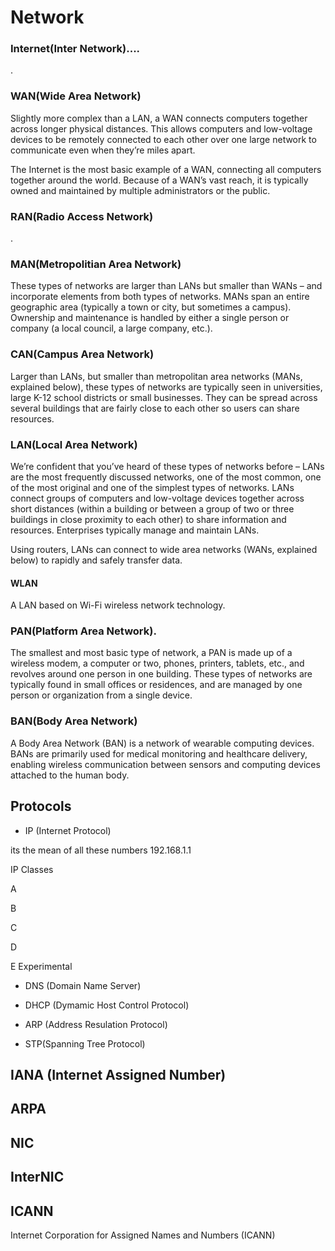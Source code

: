 # Network

### Internet(Inter Network)....
.
### WAN(Wide Area Network)

Slightly more complex than a LAN, a WAN connects computers together across longer physical distances. This allows computers and low-voltage devices to be remotely connected to each other over one large network to communicate even when they’re miles apart.

 

The Internet is the most basic example of a WAN, connecting all computers together around the world. Because of a WAN’s vast reach, it is typically owned and maintained by multiple administrators or the public.

### RAN(Radio Access Network)
.

### MAN(Metropolitian Area Network)

These types of networks are larger than LANs but smaller than WANs – and incorporate elements from both types of networks. MANs span an entire geographic area (typically a town or city, but sometimes a campus). Ownership and maintenance is handled by either a single person or company (a local council, a large company, etc.).

### CAN(Campus Area Network)

Larger than LANs, but smaller than metropolitan area networks (MANs, explained below), these types of networks are typically seen in universities, large K-12 school districts or small businesses. They can be spread across several buildings that are fairly close to each other so users can share resources.

### LAN(Local Area Network)
We’re confident that you’ve heard of these types of networks before – LANs are the most frequently discussed networks, one of the most common, one of the most original and one of the simplest types of networks. LANs connect groups of computers and low-voltage devices together across short distances (within a building or between a group of two or three buildings in close proximity to each other) to share information and resources. Enterprises typically manage and maintain LANs.

Using routers, LANs can connect to wide area networks (WANs, explained below) to rapidly and safely transfer data.

#### WLAN

A LAN based on Wi-Fi wireless network technology.


### PAN(Platform Area Network).
The smallest and most basic type of network, a PAN is made up of a wireless modem, a computer or two, phones, printers, tablets, etc., and revolves around one person in one building. These types of networks are typically found in small offices or residences, and are managed by one person or organization from a single device.


### BAN(Body Area Network)
A Body Area Network (BAN) is a network of wearable computing devices. BANs are primarily used for medical monitoring and healthcare delivery, enabling wireless communication between sensors and computing devices attached to the human body.


## Protocols

- IP (Internet Protocol)

its the mean of all these numbers 192.168.1.1

IP Classes

A

B

C

D

E Experimental

- DNS (Domain Name Server)



- DHCP (Dymamic Host Control Protocol)

- ARP (Address Resulation Protocol)

- STP(Spanning Tree Protocol)

## IANA (Internet Assigned Number)

## ARPA

## NIC


## InterNIC

## ICANN

Internet Corporation for Assigned Names and Numbers (ICANN)
